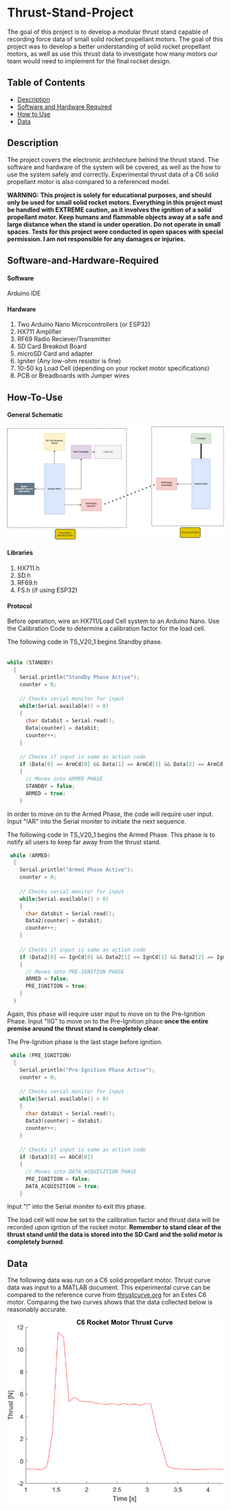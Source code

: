 # Thrust-Stand-Project

The goal of this project is to develop a modular thrust stand capable of recording force data of small solid rocket propellant motors. The goal of this project was to develop a better understanding of solid rocket propellant motors, as well as use this thrust data to investigate how many motors our team would need to implement for the final rocket design.

## Table of Contents

- [Description](#Description)
- [Software and Hardware Required](#Software-and-Hardware-Required)
- [How to Use](#How-To-Use)
- [Data](#Data)

## Description

The project covers the electronic architecture behind the thrust stand. The software and hardware of the system will be covered, as well as the how to use the system safely and correctly. Experimental thrust data of a C6 solid propellant motor is also compared to a referenced model.

**WARNING: This project is solely for educational purposes, and should only be used for small solid rocket motors. Everything in this project must be handled with EXTREME caution, as it involves the ignition of a solid propellant motor. Keep humans and flammable objects away at a safe and large distance when the stand is under operation. Do not operate in small spaces. Tests for this project were conducted in open spaces with special permission. I am not responsible for any damages or injuries.**

## Software-and-Hardware-Required

#### Software

Arduino IDE

#### Hardware

1. Two Arduino Nano Microcontrollers (or ESP32)
2. HX711 Amplifier
3. RF69 Radio Reciever/Transmitter
4. SD Card Breakout Board
5. microSD Card and adapter
6. Igniter (Any low-ohm resistor is fine)
7. 10-50 kg Load Cell (depending on your rocket motor specifications)
8. PCB or Breadboards with Jumper wires

## How-To-Use

#### General Schematic

![](Images/Thrust%20Stand%20Schematic.drawio.png)

#### Libraries

1. HX711.h
2. SD.h
3. RF69.h
4. FS.h (if using ESP32)

#### Protocol

Before operation, wire an HX711/Load Cell system to an Arduino Nano. Use the Calibration Code to determine a calibration factor for the load cell.

The following code in TS_V20_1 begins Standby phase.

```C++

while (STANDBY)
  {
    Serial.println("Standby Phase Active");
    counter = 0;

    // Checks serial monitor for input
    while(Serial.available() > 0)
    {
      char databit = Serial.read(); 
      Data[counter] = databit;      
      counter++;                    
    }

    // Checks if input is same as action code
    if (Data[0] == ArmCd[0] && Data[1] == ArmCd[1] && Data[2] == ArmCd[2])
    {
      // Moves into ARMED PHASE
      STANDBY = false;
      ARMED = true;
    } 
```
In order to move on to the Armed Phase, the code will require user input. Input "!AR" into the Serial moniter to initiate the next sequence.

The following code in TS_V20_1 begins the Armed Phase. This phase is to notify all users to keep far away from the thrust stand.

```C++
 while (ARMED)
  {
    Serial.println("Armed Phase Active");
    counter = 0;

    // Checks serial monitor for input
    while(Serial.available() > 0)
    {
      char databit = Serial.read();
      Data2[counter] = databit;
      counter++;
    }

    // Checks if input is same as action code
    if (Data2[0] == IgnCd[0] && Data2[1] == IgnCd[1] && Data2[2] == IgnCd[2])
    {
      // Moves into PRE-IGNITION PHASE
      ARMED = false;
      PRE_IGNITION = true;
    } 
  }
```

Again, this phase will require user input to move on to the Pre-Ignition Phase. Input "!IG" to move on to the Pre-Ignition phase **once the entire premise around the thrust stand is completely clear**.

The Pre-Ignition phase is the last stage before ignition.

```C++
 while (PRE_IGNITION)
  {
    Serial.println("Pre-Ignition Phase Active");
    counter = 0;

    // Checks serial monitor for input
    while(Serial.available() > 0)
    {
      char databit = Serial.read();
      Data3[counter] = databit;
      counter++;
    }
    
    // Checks if input is same as action code
    if (Data3[0] == AbCd[0])
    {
      // Moves into DATA_ACQUISITION PHASE
      PRE_IGNITION = false;
      DATA_ACQUISITION = true;
    } 
```

Input "!" into the Serial moniter to exit this phase.

The load cell will now be set to the calibration factor and thrust data will be recorded upon igntion of the rocket motor. **Remember to stand clear of the thrust stand until the data is stored into the SD Card and the solid motor is completely burned**.

## Data

The following data was run on a C6 solid propellant motor. Thrust curve data was input to a MATLAB document. This experimental curve can be compared to the reference curve from [thrustcurve.org](https://www.thrustcurve.org/motors/Estes/C6/) for an Estes C6 motor. Comparing the two curves shows that the data collected below is reasonably accurate.

![](Images/C6_Experimental_Curve.png)
